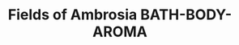---
title: "Fields of Ambrosia BATH-BODY-AROMA"
url: /north-conway/fields-of-ambrosia-bath-body-aroma/
shop: shop
---